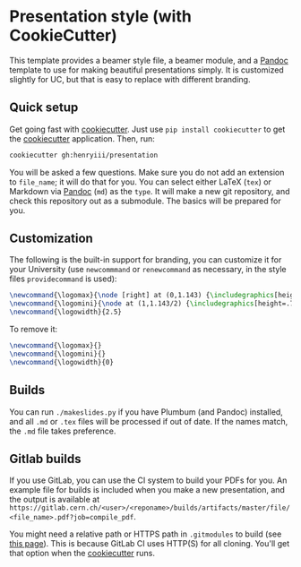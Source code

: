 # Presentation style (with CookieCutter)

This template provides a beamer style file, a beamer module, and a [Pandoc] template to use for making beautiful presentations simply. It is customized slightly for UC, but that is easy to replace with different branding.

## Quick setup

Get going fast with [cookiecutter]. Just use `pip install cookiecutter` to get the [cookiecutter] application. Then, run:

```bash
cookiecutter gh:henryiii/presentation
```
You will be asked a few questions. Make sure you do not add an extension to `file_name`; it will do that for you. You can select either LaTeX (`tex`) or Markdown via [Pandoc] (`md`) as the `type`.
It will make a new git repository, and check this repository out as a submodule. The basics will be prepared for you.


## Customization

The following is the built-in support for branding, you can customize it for your University (use `newcommmand` or `renewcommand` as necessary, in the style files `providecommand` is used):

```tex
\newcommand{\logomax}{\node [right] at (0,1.143) {\includegraphics[height=1.3cm]{logos/UC_logo_bb.pdf}};}
\newcommand{\logomini}{\node at (1,1.143/2) {\includegraphics[height=.75cm]{logos/UC_logo_bb.pdf}};}
\newcommand{\logowidth}{2.5}
```

To remove it:

```tex
\newcommand{\logomax}{}
\newcommand{\logomini}{}
\newcommand{\logowidth}{0}
```

## Builds

You can run `./makeslides.py` if you have Plumbum (and Pandoc) installed, and all `.md` or `.tex` files will be processed if out of date. If the names match, the `.md` file takes preference.

## Gitlab builds

If you use GitLab, you can use the CI system to build your PDFs for you. An example file for builds is included when you make a new presentation, and the output is available at `https://gitlab.cern.ch/<user>/<reponame>/builds/artifacts/master/file/<file_name>.pdf?job=compile_pdf`.

You might need a relative path or HTTPS path in `.gitmodules` to build (see [this page](https://docs.gitlab.com/ce/ci/git_submodules.html)). This is because GitLab CI uses HTTP(S) for all cloning. You'll get that option when the [cookiecutter] runs.


[cookiecutter]:   https://cookiecutter.readthedocs.io/en/latest/
[Pandoc]:         https://pandoc.org
